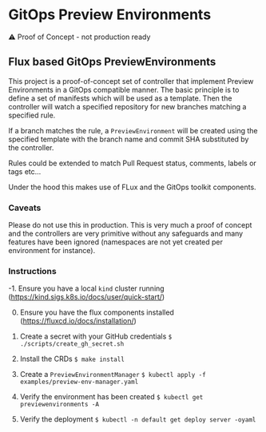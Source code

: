 # GitOps Preview Environments

⚠️ Proof of Concept - not production ready

## Flux based GitOps PreviewEnvironments

This project is a proof-of-concept set of controller that implement Preview Environments
in a GitOps compatible manner. The basic principle is to define a set of manifests
which will be used as a template. Then the controller will watch a specified repository for
new branches matching a specified rule.

If a branch matches the rule, a `PreviewEnvironment` will be created using the specified template
with the branch name and commit SHA substituted by the controller.

Rules could be extended to match Pull Request status, comments, labels or tags etc...

Under the hood this makes use of FLux and the GitOps toolkit components.

### Caveats
Please do not use this in production. This is very much a proof of concept and the
controllers are very primitive without any safeguards and many features have been ignored (namespaces are not yet created per environment for instance).

### Instructions

 -1. Ensure you have a local `kind` cluster running (https://kind.sigs.k8s.io/docs/user/quick-start/)

0. Ensure you have the flux components installed (https://fluxcd.io/docs/installation/)

1. Create a secret with your GitHub credentials `$ ./scripts/create_gh_secret.sh`

2. Install the CRDs `$ make install`

3. Create a `PreviewEnvironmentManager` `$ kubectl apply -f examples/preview-env-manager.yaml`

4. Verify the environment has been created `$ kubectl get previewenvironments -A`

5. Verify the deployment `$ kubectl -n default get deploy server -oyaml`


